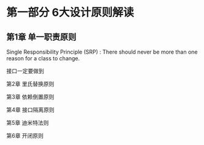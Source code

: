 # 第一部分 6大设计原则解读

## 第1章 单一职责原则

Single Responsibility Principle (SRP) : There should never be more than one reason for a class to change.

接口一定要做到



第2章 里氏替换原则



第3章 依赖倒置原则





第4章 接口隔离原则





第5章 迪米特法则





第6章 开闭原则





